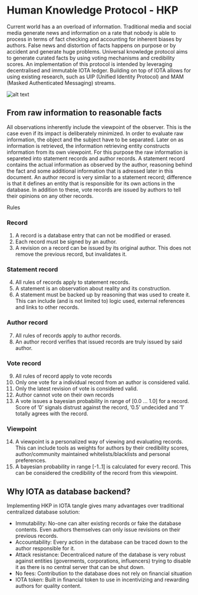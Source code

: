 # Human Knowledge Protocol - HKP

Current world has a an overload of information. Traditional media and social media generate news and information on a rate that nobody is able to process in terms of fact checking and accounting for inherent biases by authors. False news and distortion of facts happens on purpose or by accident and generate huge problems. Universal knowledge protocol aims to generate curated facts by using voting mechanisms and credibility scores. An implementation of this protocol is intended by leveraging decentralised and immutable IOTA ledger. Building on top of IOTA allows for using existing research, such as UIP (Unified Identity Protocol) and MAM (Masked Authenticated Messaging) streams.

![alt text](https://github.com/kupoli/hkp/blob/master/rough%20ideas/ui%20searchpage.png?raw=true "search ui")

## From raw information to reasonable facts
All observations inherently include the viewpoint of the observer. This is the case even if its impact is deliberately minimized. In order to evaluate raw information, the object and the subject have to be separated. Later on as information is retrieved, the information retrieving entity constructs information from its own viewpoint. For this purpose the raw information is separeted into statement records and author records. A statement record contains the actual information as observed by the author, reasoning behind the fact and some additional information that is adressed later in this document. An author record is very similar to a statement record; difference is that it defines an entity that is responsible for its own actions in the database. In addition to these, vote records are issued by authors to tell their opinions on any other records.

Rules
### Record
1.	A record is a database entry that can not be modified or erased.
2.	Each record must be signed by an author.
3.	A revision on a record can be issued by its original author. This does not remove the previous record, but invalidates it.
### Statement record
4.	All rules of records apply to statement records.
5.	A statement is an observation about reality and its construction.
6.	A statement must be backed up by reasoning that was used to create it. This can include (and is not limited to) logic used, external references and links to other records.
### Author record
7.	All rules of records apply to author records.
8.	An author record verifies that issued records are truly issued by said author.
### Vote record
9.	All rules of record apply to vote records
10.	Only one vote for a individual record from an author is considered valid.
11.	Only the latest revision of vote is considered valid.
12.	Author cannot vote on their own records
13.	A vote issues a bayesian probability in range of [0.0 ... 1.0] for a record. Score of ’0’ signals distrust against the record, ’0.5’ undecided and ’1’ totally agrees with the record.
### Viewpoint
14.	A viewpoint is a personalized way of viewing and evaluating records. This can include tools as weights for authors by their credibility scores, author/community maintained whitelists/blacklists and personal preferences.
15.	A bayesian probability in range [-1..1] is calculated for every record. This can be considered the credibility of the record from this viewpoint.

## Why IOTA as database backend?

Implementing HKP in IOTA tangle gives many advantages over traditional centralized database solution:
* Immutability: No-one can alter existing records or fake the database contents. Even authors themselves can only issue revisions on their previous records.
* Accountability: Every action in the database can be traced down to the author responsible for it.
* Attack resistance: Decentraliced nature of the database is very robust against entities (goverments, corporations, influencers) trying to disable it as there is no central server that can be shut down.
* No fees: Contribution to the database does not rely on financial situation
* IOTA token: Built in financial token to use in incentivizing and rewarding authors for quality content.
